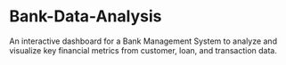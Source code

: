 # Bank-Data-Analysis
An interactive dashboard for a Bank Management System to analyze and visualize key financial metrics from customer, loan, and transaction data.
